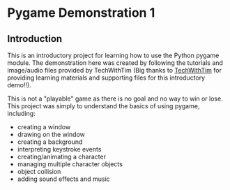 # Pygame Demonstration 1

## Introduction
This is an introductory project for learning how to use the Python pygame module.  The demonstration here was created by following the tutorials and image/audio files provided by TechWithTim (Big thanks to [TechWithTim](https://www.techwithtim.net/) for providing learning materials and supporting files for this introductory demo!!).

This is not a "playable" game as there is no goal and no way to win or lose.  This project was simply to understand the basics of using pygame, including:
- creating a window
- drawing on the window
- creating a background
- interpreting keystroke events
- creating/animating a character
- managing multiple character objects
- object collision
- adding sound effects and music



